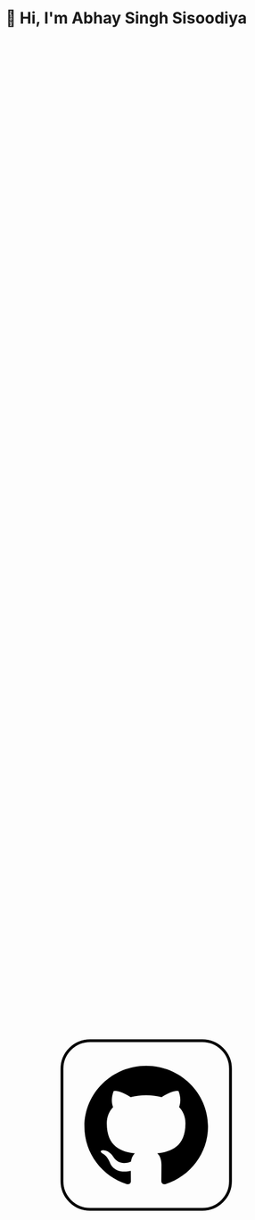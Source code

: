 # 👋 Hi, I'm Abhay Singh Sisoodiya
<svg xmlns="http://www.w3.org/2000/svg" xmlns:xlink="http://www.w3.org/1999/xlink" viewBox="0 0 500 500" width="500" height="500" preserveAspectRatio="xMidYMid meet" style="width: 100%; height: 100%; transform: translate3d(0px, 0px, 0px); content-visibility: visible;" id="Github"><defs><clipPath id="__lottie_element_2"><rect width="500" height="500" x="0" y="0"/></clipPath></defs><g clip-path="url(#__lottie_element_2)"><g transform="matrix(1.0000001192092896,0,0,1.0000001192092896,99.75001525878906,99.74995422363281)" opacity="1" style="display: block;"><path stroke-linecap="butt" stroke-linejoin="miter" fill-opacity="0" stroke-miterlimit="4" stroke="rgb(0,0,0)" stroke-opacity="1" stroke-width="5" d=" M250.25,300.25 C250.25,300.25 50.25,300.25 50.25,300.25 C22.64,300.25 0.25,277.86 0.25,250.25 C0.25,250.25 0.25,50.25 0.25,50.25 C0.25,22.64 22.64,0.25 50.25,0.25 C50.25,0.25 250.25,0.25 250.25,0.25 C277.86,0.25 300.25,22.64 300.25,50.25 C300.25,50.25 300.25,250.25 300.25,250.25 C300.25,277.86 277.86,300.25 250.25,300.25z"/><g opacity="1" transform="matrix(1,0,0,1,150.25,150.25)"/></g><g transform="matrix(1.000000238418579,0,0,1.000000238418579,139.74996948242188,144.33197021484375)" opacity="1" style="display: block;"><g opacity="1" transform="matrix(1,0,0,1,110.25,106.08399963378906)"><path fill="rgb(0,0,0)" fill-opacity="1" d=" M0,-105.83399963378906 C-60.775001525878906,-105.83399963378906 -110,-57.433998107910156 -110,2.259999990463257 C-110,50.027000427246094 -78.48500061035156,90.53500366210938 -34.7869987487793,104.81600189208984 C-29.28700065612793,105.83399963378906 -27.270999908447266,102.48699951171875 -27.270999908447266,99.61799621582031 C-27.270999908447266,97.052001953125 -27.36199951171875,90.2509994506836 -27.408000946044922,81.23999786376953 C-58.00699996948242,87.75800323486328 -64.45999908447266,66.73799896240234 -64.45999908447266,66.73799896240234 C-69.46499633789062,54.26300048828125 -76.6969985961914,50.92599868774414 -76.6969985961914,50.92599868774414 C-86.66200256347656,44.224998474121094 -75.9280014038086,44.36199951171875 -75.9280014038086,44.36199951171875 C-64.88200378417969,45.11399841308594 -59.07899856567383,55.499000549316406 -59.07899856567383,55.499000549316406 C-49.270999908447266,72.0260009765625 -33.33000183105469,67.25199890136719 -27.04199981689453,64.49199676513672 C-26.052000045776367,57.49800109863281 -23.2189998626709,52.7400016784668 -20.075000762939453,50.0359992980957 C-44.50400161743164,47.332000732421875 -70.18000030517578,38.0359992980957 -70.18000030517578,-3.378000020980835 C-70.18000030517578,-15.175999641418457 -65.91799926757812,-24.81800079345703 -58.85900115966797,-32.38100051879883 C-60.09700012207031,-35.11199951171875 -63.810001373291016,-46.104000091552734 -57.895999908447266,-60.9900016784668 C-57.895999908447266,-60.9900016784668 -48.685001373291016,-63.887001037597656 -27.645999908447266,-49.90700149536133 C-18.847000122070312,-52.310001373291016 -9.496999740600586,-53.50199890136719 -0.1459999978542328,-53.55699920654297 C9.20300006866455,-53.50199890136719 18.554000854492188,-52.310001373291016 27.354000091552734,-49.90700149536133 C48.25299835205078,-63.887001037597656 57.465999603271484,-60.9900016784668 57.465999603271484,-60.9900016784668 C63.37799835205078,-46.104000091552734 59.66600036621094,-35.11199951171875 58.564998626708984,-32.38100051879883 C65.5780029296875,-24.81800079345703 69.84100341796875,-15.175999641418457 69.84100341796875,-3.378000020980835 C69.84100341796875,38.145999908447266 44.12799835205078,47.2869987487793 19.652999877929688,49.94499969482422 C23.503000259399414,53.189998626708984 27.077999114990234,59.81700134277344 27.077999114990234,69.94599914550781 C27.077999114990234,84.41200256347656 26.940000534057617,96.03500366210938 26.940000534057617,99.5459976196289 C26.940000534057617,102.37799835205078 28.865999221801758,105.76100158691406 34.50299835205078,104.68000030517578 C78.51300048828125,90.48899841308594 110,49.95399856567383 110,2.259999990463257 C110,-57.433998107910156 60.74700164794922,-105.83399963378906 0,-105.83399963378906z"/></g></g></g></svg>
